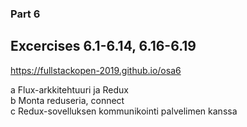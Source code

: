 ### Part 6

## Excercises 6.1-6.14, 6.16-6.19
https://fullstackopen-2019.github.io/osa6
     
a Flux-arkkitehtuuri ja Redux     
b Monta reduseria, connect     
c Redux-sovelluksen kommunikointi palvelimen kanssa        